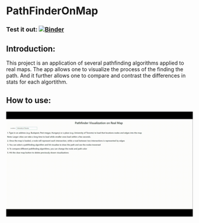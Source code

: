 # PathFinderOnMap

### Test it out: [![Binder](https://mybinder.org/badge_logo.svg)](https://mybinder.org/v2/gh/SyedTahaA/PathFinderOnMap/main?urlpath=voila%2Frender%2Fpath_app.ipynb)

## Introduction:

This project is an application of several pathfinding algorithms applied to real maps. The app allows one to visualize the process of the finding the path. And it further allows one to compare and contrast the differences in stats for each algortithm.

## How to use:

![Gif](https://github.com/SyedTahaA/PathFinderOnMap/blob/main/images/pathfinding.gif "Gif of using app")
